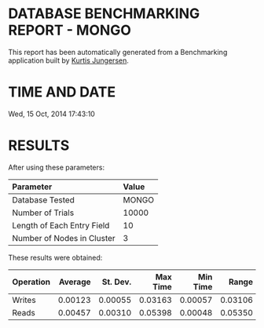 DATABASE BENCHMARKING REPORT - MONGO
=========================================

This report has been automatically generated from a Benchmarking application
built by [Kurtis Jungersen](http://kmjungersen.com).

TIME AND DATE
=============

Wed, 15 Oct, 2014 17:43:10


RESULTS
=======

After using these parameters:

| Parameter                  | Value   |
|:---------------------------|:--------|
| Database Tested            | MONGO   |
| Number of Trials           | 10000   |
| Length of Each Entry Field | 10      |
| Number of Nodes in Cluster | 3       |

These results were obtained:

| Operation   |   Average |   St. Dev. |   Max Time |   Min Time |   Range |
|:------------|----------:|-----------:|-----------:|-----------:|--------:|
| Writes      |   0.00123 |    0.00055 |    0.03163 |    0.00057 | 0.03106 |
| Reads       |   0.00457 |    0.00310 |    0.05398 |    0.00048 | 0.05350 |
